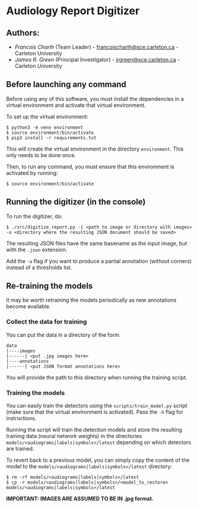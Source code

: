 # Audiology Report Digitizer

## Authors:

- *Francois Charih* (Team Leader) - francoischarih@sce.carleton.ca - Carleton University
- *James R. Green* (Principal Investigator) - jrgreen@sce.carleton.ca - Carleton University

## Before launching any command

Before using any of this software, you must install the dependencies in a virtual environment
and activate that virtual environment.

To set up the virtual environment:

```
$ python3 -m venv environment
$ source environment/bin/activate
$ pip3 install -r requirements.txt
```

This will create the virtual environment in the directory `environment`. This only
needs to be done once.

Then, to run any command, you must ensure that this environment is activated
by running:

```
$ source environment/bin/activate
```

## Running the digitizer (in the console)

To run the digitizer, do:

```
$ ./src/digitize_report.py -i <path to image or directory with images> -o <directory where the resulting JSON document should be saved>
```

The resulting JSON files have the same basename as the input image,
but with the `.json` extension.

Add the `-a` flag if you want to produce a partial annotation (without corners)
instead of a thresholds list.

## Re-training the models

It may be worth retraining the models periodically as new annotations become
available.

### Collect the data for training

You can put the data in a directory of the form.

```
data
|----images
|------| <put .jpg images here>
|----annotations
|------| <put JSON format annotations here>
```

You will provide the path to this directory when running the training script.

### Training the models

You can easily train the detectors using the `scripts/train_model.py` script (make sure that the
virtual environment is activated). Pass the `-h` flag for instructions.

Running the script will train the detection models and store the resulting
training data (neural network weights) in the directories `models/<audiograms|labels|symbols>/latest`
depending on which detectors are trained.

To revert back to a previous model, you can simply copy the content of the model
to the `models/<audiograms|labels|symbols>/latest` directory:

```
$ rm -rf models/<audiograms|labels|symbols>/latest
$ cp -r models/<audiograms|labels|symbols>/<model_to_restore> models/<audiograms|labels|symbols>/latest
```

**IMPORTANT: IMAGES ARE ASSUMED TO BE IN .jpg format.**
